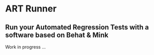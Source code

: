 ART Runner
========================
Run your Automated Regression Tests with a software based on Behat & Mink
--------------

Work in progress ...
